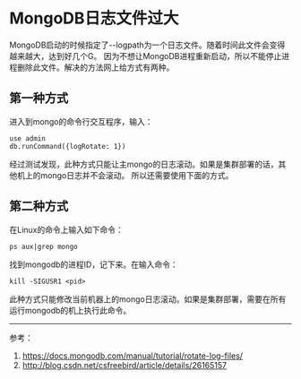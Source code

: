MongoDB日志文件过大
=======

MongoDB启动的时候指定了--logpath为一个日志文件。随着时间此文件会变得越来越大，达到好几个G。
因为不想让MongoDB进程重新启动，所以不能停止进程删除此文件。解决的方法网上给方式有两种。

## 第一种方式
进入到mongo的命令行交互程序，输入：
```
use admin
db.runCommand({logRotate: 1})
```
经过测试发现，此种方式只能让主mongo的日志滚动。如果是集群部署的话，其他机上的mongo日志并不会滚动。
所以还需要使用下面的方式。


## 第二种方式
在Linux的命令上输入如下命令：
```
ps aux|grep mongo
```
找到mongodb的进程ID，记下来。在输入命令：
```
kill -SIGUSR1 <pid>
```
此种方式只能修改当前机器上的mongo日志滚动。如果是集群部署，需要在所有运行mongodb的机上执行此命令。

--------
参考：
1. <https://docs.mongodb.com/manual/tutorial/rotate-log-files/>
2. <http://blog.csdn.net/csfreebird/article/details/26165157>

